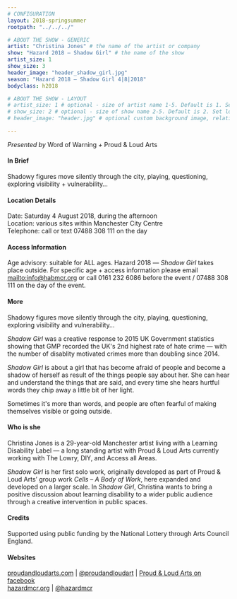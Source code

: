 ```yaml
---
# CONFIGURATION
layout: 2018-springsummer
rootpath: "../../../"

# ABOUT THE SHOW - GENERIC
artist: "Christina Jones" # the name of the artist or company
show: "Hazard 2018 — Shadow Girl" # the name of the show
artist_size: 1
show_size: 3
header_image: "header_shadow_girl.jpg"    
season: "Hazard 2018 — Shadow Girl 4|8|2018"
bodyclass: h2018

# ABOUT THE SHOW - LAYOUT
# artist_size: 1 # optional - size of artist name 1-5. Default is 1. Set longer names to lower values
# show_size: 2 # optional - size of show name 2-5. Default is 2. Set longer names to lower values
# header_image: "header.jpg" # optional custom background image, relative to current page

---
```

*Presented by* Word of Warning *+* Proud & Loud Arts            
         
#### In Brief      
Shadowy figures move silently through the city, playing, questioning, exploring visibility + vulnerability…     
               
#### Location Details        
Date: Saturday 4 August 2018, during the afternoon                
Location: various sites within Manchester City Centre          
Telephone: call or text 07488 308 111 on the day           
          
#### Access Information            
Age advisory: suitable for ALL ages. Hazard 2018 — *Shadow Girl* takes place outside. For specific age + access information please email <mailto:info@habmcr.org> or call 0161 232 6086 before the event / 07488 308 111 on the day of the event.     
             
#### More         
Shadowy figures move silently through the city, playing, questioning, exploring visibility and vulnerability…        
           
*Shadow Girl* was a creative response to 2015 UK Government statistics showing that GMP recorded the UK's 2nd highest rate of hate crime — with the number of disablity motivated crimes more than doubling since 2014.           
              
*Shadow Girl* is about a girl that has become afraid of people and become a shadow of herself as result of the things people say about her. She can hear and understand the things that are said, and every time she hears hurtful words they chip away a little bit of her light.          
         
Sometimes it's more than words, and people are often fearful of making themselves visible or going outside.              
          
#### Who is she           
Christina Jones is a 29-year-old Manchester artist living with a Learning Disability Label — a long standing artist with Proud & Loud Arts currently working with The Lowry, DIY, and Access all Areas.          
              
*Shadow Girl* is her first solo work, originally developed as part of Proud & Loud Arts’ group work *Cells – A Body of Work*, here expanded and developed on a larger scale. In *Shadow Girl*, Christina wants to bring a positive discussion about learning disability to a wider public audience through a creative intervention in public spaces.             
             
#### Credits         
Supported using public funding by the National Lottery through Arts Council England.          
          
#### Websites            
<a href="http://proudandloudarts.com" target="_blank">proudandloudarts.com</a> | <a href="http://twitter.com/proudandloudart" target="_blank">@proudandloudart</a> | <a href="http://facebook.com/proudandloudarts" target="_blank">Proud & Loud Arts on facebook</a><br><a href="http://hazardmcr.org" target="_blank">hazardmcr.org</a> | <a href="http://twitter.com/hazardmcr" target="_blank">@hazardmcr</a>
